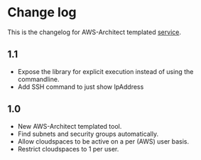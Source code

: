 # Change log
This is the changelog for AWS-Architect templated [service](readme.md).

## 1.1 ##
* Expose the library for explicit execution instead of using the commandline.
* Add SSH command to just show IpAddress

## 1.0 ##
* New AWS-Architect templated tool.
* Find subnets and security groups automatically.
* Allow cloudspaces to be active on a per (AWS) user basis.
* Restrict cloudspaces to 1 per user.